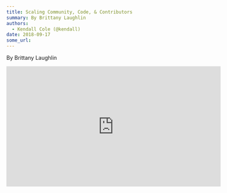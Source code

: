 ```yaml
---
title: Scaling Community, Code, & Contributors
summary: By Brittany Laughlin
authors:
  - Kendall Cole (@kendall)
date: 2018-09-17
some_url: 
---
```


By Brittany Laughlin

<div align="center"><iframe width="560" height="315" src="https://drive.google.com/file/d/1xaXs9Vj3jkoolS28hSmg8zhh1eCTTYcX/preview" frameborder="0" allow="encrypted-media" allowfullscreen></iframe></div>
